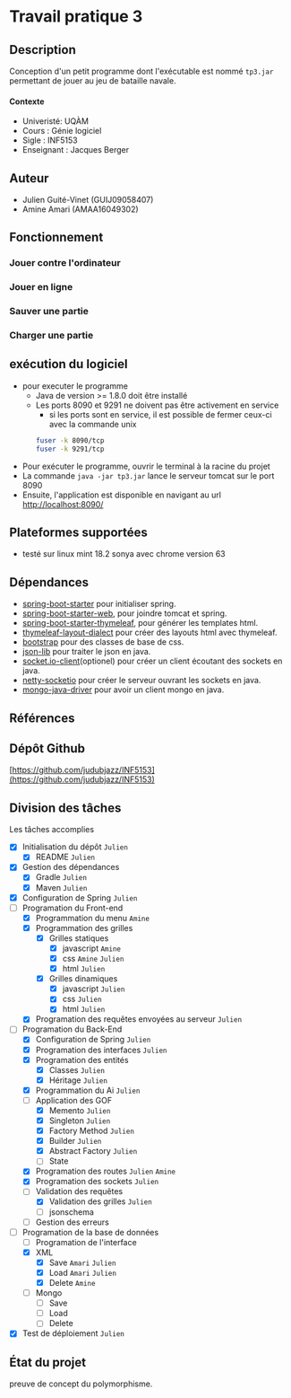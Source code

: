 # Travail pratique 3

## Description

Conception d'un petit programme dont l'exécutable est nommé `tp3.jar` permettant de jouer au jeu de bataille navale.

#### Contexte
* Univeristé: UQÀM
* Cours : Génie logiciel
* Sigle : INF5153
* Enseignant : Jacques Berger

## Auteur

- Julien Guité-Vinet  (GUIJ09058407)
- Amine Amari (AMAA16049302)

## Fonctionnement

### Jouer contre l'ordinateur

### Jouer en ligne

### Sauver une partie

### Charger une partie


## exécution du logiciel
- pour executer le programme 
    * Java de version >= 1.8.0 doit être installé 
    * Les ports 8090 et 9291 ne doivent pas être activement en service
        * si les ports sont en service, il est possible de fermer ceux-ci avec la commande unix
        ``` sh
        fuser -k 8090/tcp
        fuser -k 9291/tcp
        ```
- Pour exécuter le programme, ouvrir le terminal à la racine du projet
- La commande `java -jar tp3.jar` lance le serveur tomcat sur le port 8090
- Ensuite, l'application est disponible en navigant au url [http://localhost:8090/](http://localhost:8090/)


## Plateformes supportées

- testé sur linux mint 18.2 sonya avec chrome version 63 

## Dépendances

- [spring-boot-starter](https://mvnrepository.com/artifact/org.springframework.boot/spring-boot-starter) pour initialiser spring.
- [spring-boot-starter-web](https://mvnrepository.com/artifact/org.springframework.boot/spring-boot-starter-web), pour joindre tomcat et spring.
- [spring-boot-starter-thymeleaf](https://mvnrepository.com/artifact/org.springframework.boot/spring-boot-starter-thymeleaf), pour générer les templates html.
- [thymeleaf-layout-dialect](https://mvnrepository.com/artifact/nz.net.ultraq.thymeleaf/thymeleaf-layout-dialect) pour créer des layouts html avec thymeleaf.
- [bootstrap](https://mvnrepository.com/artifact/org.webjars/bootstrap) pour des classes de base de css.
- [json-lib](https://mvnrepository.com/artifact/net.sf.json-lib/json-lib) pour traiter le json en java.
- [socket.io-client](https://mvnrepository.com/artifact/io.socket/socket.io-client)(optionel) pour créer un client écoutant des sockets en java.
- [netty-socketio](https://mvnrepository.com/artifact/com.corundumstudio.socketio/netty-socketio) pour créer le serveur ouvrant les sockets en java.
- [mongo-java-driver](https://mvnrepository.com/artifact/org.mongodb) pour avoir un client mongo en java.


## Références

## Dépôt Github
[https://github.com/judubjazz/INF5153](https://github.com/judubjazz/INF5153)
## Division des tâches

Les tâches accomplies
- [X] Initialisation du dépôt ```Julien```
  - [X] README ```Julien```
- [X] Gestion des dépendances
  - [X] Gradle ```Julien```
  - [X] Maven ```Julien```  
- [X] Configuration de Spring ```Julien```
- [ ] Programation du Front-end 
  - [X] Programmation du menu ```Amine```
  - [X] Programmation des grilles
    - [X] Grilles statiques
      - [X] javascript ```Amine```
      - [X] css ```Amine``` ```Julien```
      - [X] html ```Julien```
    - [X] Grilles dinamiques  
      - [X] javascript ```Julien```
      - [X] css ```Julien```
      - [X] html ```Julien```
  - [X] Programation des requêtes envoyées au serveur ```Julien```
- [ ] Programation du Back-End
  - [X] Configuration de Spring ```Julien```
  - [X] Programation des interfaces ```Julien```
  - [X] Programation des entités
    - [X] Classes ```Julien```
    - [X] Héritage ```Julien```
  - [X] Programmation du Ai ```Julien```
  - [ ] Application des GOF
    - [X] Memento ```Julien```
    - [X] Singleton ```Julien```
    - [X] Factory Method ```Julien```
    - [X] Builder ```Julien```
    - [X] Abstract Factory ```Julien```
    - [ ] State
  - [X] Programation des routes ```Julien```   ```Amine```
  - [X] Programation des sockets ```Julien```
  - [ ] Validation des requêtes
    - [X] Validation des grilles ```Julien```
    - [ ] jsonschema
  - [ ] Gestion des erreurs
- [ ] Programation de la base de données
  - [ ] Programation de l'interface
  - [X] XML
    - [X] Save ```Amari``` ```Julien```
    - [X] Load ```Amari``` ```Julien```
    - [X] Delete ```Amine```
  - [ ] Mongo
    - [ ] Save
    - [ ] Load
    - [ ] Delete
- [X] Test de déploiement ```Julien```    
    
## État du projet
preuve de concept du polymorphisme.
